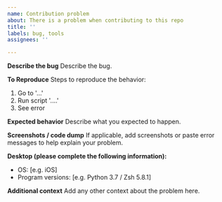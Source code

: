 ```yaml
---
name: Contribution problem
about: There is a problem when contributing to this repo
title: ''
labels: bug, tools
assignees: ''

---
```


**Describe the bug**
Describe the bug.

**To Reproduce**
Steps to reproduce the behavior:
1. Go to '...'
2. Run script '....'
3. See error

**Expected behavior**
Describe what you expected to happen.

**Screenshots / code dump**
If applicable, add screenshots or paste error messages to help explain your problem.

**Desktop (please complete the following information):**
 - OS: [e.g. iOS]
 - Program versions: [e.g. Python 3.7 / Zsh 5.8.1]

**Additional context**
Add any other context about the problem here.
